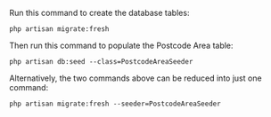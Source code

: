 Run this command to create the database tables:

    php artisan migrate:fresh

Then run this command to populate the Postcode Area table:

    php artisan db:seed --class=PostcodeAreaSeeder

Alternatively, the two commands above can be reduced into just one command:

    php artisan migrate:fresh --seeder=PostcodeAreaSeeder
